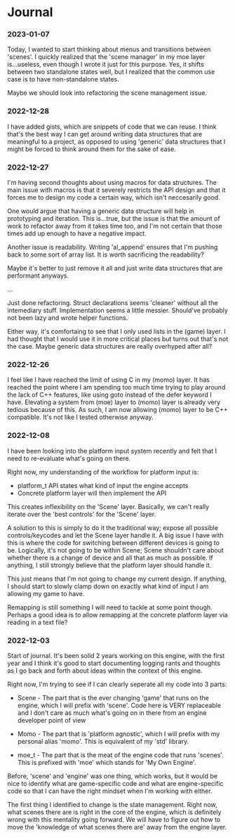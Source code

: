 # Journal

### 2023-01-07
Today, I wanted to start thinking about menus and transitions between 'scenes'.
I quickly realized that the 'scene manager' in my moe layer is...useless, even though I wrote it just for this purpose. 
Yes, it shifts between two standalone states well, but I realized that the common use case is to have non-standalone states.

Maybe we should look into refactoring the scene management issue.


### 2022-12-28
I have added gists, which are snippets of code that we can reuse. 
I think that's the best way I can get around writing data structures that are meaningful to a project, as opposed to using 'generic' data structures that I might be forced to think around them for the sake of ease.

### 2022-12-27
I'm having second thoughts about using macros for data structures. 
The main issue with macros is that it severely restricts the API design and that it forces me to design my code a certain way, which isn't neccesarily good.

One would argue that having a generic data structure will help in prototyping and iteration. 
This is...true, but the issue is that the amount of work to refactor away from it takes time too, and I'm not certain that those times add up enough to have a negative impact.  

Another issue is readability. 
Writing 'al_append' ensures that I'm pushing back to some sort of array list. 
It is worth sacrificing the readability?

Maybe it's better to just remove it all and just write data structures that are performant anyways.

...

Just done refactoring. 
Struct declarations seems 'cleaner' without all the intemediary stuff.
Implementation seems a little messier.
Should've probably not been lazy and wrote helper functions.

Either way, it's comfortaing to see that I only used lists in the (game) layer.
I had thought that I would use it in more critical places but turns out that's not the case.
Maybe generic data structures are really overhyped after all?


### 2022-12-26
I feel like I have reached the limit of using C in my (momo) layer. 
It has reached the point where I am spending too much time trying to play around the lack of C++ features, like using goto instead of the defer keyword I have. 
Elevating a system from (moe) layer to (momo) layer is already very tedious because of this.
As such, I am now allowing (momo) layer to be C++ compatible. 
It's not like I tested otherwise anyway.

### 2022-12-08
I have been looking into the platform input system recently and felt that I need to re-evaluate what's going on there.

Right now, my understanding of the workflow for platform input is:
- platform_t API states what kind of input the engine accepts
- Concrete platform layer will then implement the API

This creates inflexibility on the 'Scene' layer.
Basically, we can't really iterate over the 'best controls' for the 'Scene' layer.

A solution to this is simply to do it the traditional way; expose all possible controls/keycodes and let the Scene layer handle it.
A big issue I have with this is where the code for switching between different devices is going to be.
Logically, it's not going to be within Scene; Scene shouldn't care about whether there is a change of device and all that as much as possible. If anything, I still strongly believe that the platform layer should handle it.

This just means that I'm not going to change my current design. 
If anything, I should start to slowly clamp down on exactly what kind of input I am allowing my game to have.

Remapping is still something I will need to tackle at some point though. 
Perhaps a good idea is to allow remapping at the concrete platform layer via reading in a text file?

### 2022-12-03

Start of journal. 
It's been solid 2 years working on this engine, with the first year  and I think it's good to start documenting logging rants and thoughts as I go back and forth about ideas within the context of this engine.

Right now, I'm trying to see if I can clearly seperate all my code into 3 parts:

* Scene - The part that is the ever changing 'game' that runs on the engine, which I will prefix with 'scene'. Code here is VERY replaceable and I don't care as much what's going on in there from an engine developer point of view

* Momo - The part that is 'platform agnostic', which I will prefix with my personal alias 'momo'. This is equivalent of my 'std' library.

* moe_t - The part that is the meat of the engine code that runs 'scenes'. This is prefixed with 'moe' which stands for 'My Own Engine'.

Before, 'scene' and 'engine' was one thing, which works, but it would be nice to identify what are game-specific code and what are engine-specific code so that I can have the right mindset when I'm working with either.

The first thing I identified to change is the state management. Right now, what scenes there are is right in the core of the engine, which is definitely wrong with this mentality going forward. We will have to figure out how to move the 'knowledge of what scenes there are' away from the engine layer.


